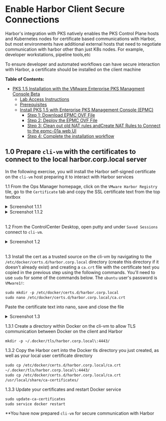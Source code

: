 # Enable Harbor Client Secure Connections

Harbor's integration with PKS natively enables the PKS Control Plane hosts and Kubernetes nodes for certificate based communications with Harbor, but most environments have additional external hosts that need to negotiate communication with harbor other than just K8s nodes. For example, developer workstations, pipeline tools,etc

To ensure developer and automated workflows can have secure interaction with Harbor, a certificate should be installed on the client machine

**Table of Contents:**

- [PKS 1.5 Installation with the VMware Enterprise PKS Managment Console Beta](#pks-15-installation-with-the-vmware-enterprise-pks-managment-console-beta)
  - [Lab Access Instructions](#lab-access-instructions)
  - [Prerequisites](#prerequisites)
  - [Install PKS 1.5 with Enterprise PKS Management Console (EPMC)](#install-pks-15-with-enterprise-pks-management-console-epmc)
    - [Step 1: Download EPMC OVF File](#step-1-download-epmc-ovf-file)
    - [Step 2: Deploy the EPMC OVF File](#step-2-deploy-the-epmc-ovf-file)
    - [Step 3: Clean out old NAT rules andCreate NAT Rules to Connect to the epmc-01a web UI](#step-3-clean-out-old-nat-rules-andcreate-nat-rules-to-connect-to-the-epmc-01a-web-ui)
    - [Step 4: Complete the installation workflow](#step-4-complete-the-installation-workflow)

## 1.0 Prepare `cli-vm` with the certificates to connect to the local harbor.corp.local server

In the following exercise, you will install the Harbor self-signed certificate on the `cli-vm` host preparing it to interact with Harbor services

1.1 From the Ops Manager homepage, click on the `VMware Harbor Registry` tile, go to the `Certificate` tab and copy the SSL certificate text from the top textbox

<details><summary>Screenshot 1.1.1</summary>
<img src="Images/2018-10-24-01-50-50.png">
</details>

<details><summary>Screenshot 1.1.2</summary>
<img src="Images/2018-10-24-01-48-15.png">
</details>
<br/>

1.2 From the ControlCenter Desktop, open putty and under `Saved Sessions` connect to `cli-vm`.

<details><summary>Screenshot 1.2 </summary>
<img src="Images/2018-10-23-03-04-55.png">
</details>
<br/>

1.3 Install the cert as a trusted source on the cli-vm by navigating to the `/etc/docker/certs.d/harbor.corp.local` directory (create this directory if it doesn't already exist) and creating a `ca.crt` file with the certificate text you copied in the previous step using the following commands. You'll need to use `sudo` for some of the commands below. The `ubuntu` user's password is `VMware1!`:

```
sudo mkdir -p /etc/docker/certs.d/harbor.corp.local
sudo nano /etc/docker/certs.d/harbor.corp.local/ca.crt
```

Paste the certificate text into nano, save and close the file

<details><summary>Screenshot 1.3</summary>
<img src="Images/2018-10-24-02-15-15.png">
</details>

1.3.1 Create a directory within Docker on the cli-vm to allow TLS communication between Docker on the client and Harbor
```
mkdir -p ~/.docker/tls/harbor.corp.local\:4443/
```

1.3.2 Copy the Harbor cert into the Docker tls directory you just created, as well as your local user certificate directory
```
sudo cp /etc/docker/certs.d/harbor.corp.local/ca.crt  ~/.docker/tls/harbor.corp.local\:4443/
sudo cp /etc/docker/certs.d/harbor.corp.local/ca.crt /usr/local/share/ca-certificates/
```

1.3.3 Update your certificates and restart Docker service
```
sudo update-ca-certificates
sudo service docker restart
```

**You have now prepared `cli-vm` for secure communication with Harbor
